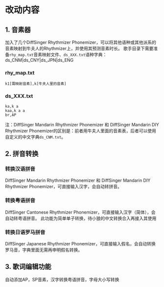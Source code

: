 # 改动内容
## 1. 音素器
加入了几个DiffSinger Rhythmizer Phonemizer，可以将其他语种或其他派系的音素映射到牛夫人的Rhythmizer上，并使用其预测音素时长。
歌手目录下需要准备`rhy_map.txt`音素映射文件、`ds_XXX.txt`语种字典：ds_CNM|ds_CNY|ds_JPN|ds_ENG
### rhy_map.txt
```
k1[需映射音素],k[牛夫人里的音素]
```

### ds_XXX.txt
```
ka,k a
kaa,k a a
br,AP
```
注：DiffSinger Mandarin Rhythmizer Phonemizer 和 DiffSinger Mandarin DIY Rhythmizer Phonemizer的区别是：前者用牛夫人里面的音素表，后者可以使用自定义的中文字典`ds_CNM.txt`。
## 2. 拼音转换
### 转换汉语拼音
DiffSinger Mandarin Rhythmizer Phonemizer 和 DiffSinger Mandarin DIY Rhythmizer Phonemizer，可直接输入汉字，会自动转拼音。

### 转换粤语拼音
DiffSinger Cantonese Rhythmizer Phonemizer，可直接输入汉字（简体），会自动转粤语拼音。
此功能为简单单子转换，待小狼的中文转换合入再接入其使用

### 转换日语罗马拼音
DiffSinger Japanese Rhythmizer Phonemizer，可直接输入假名，会自动转换罗马音，字典里面无需再申明假名转换。

## 3. 歌词编辑功能
自动添加AP，SP音素，汉字转换粤语拼音，字母大小写转换
